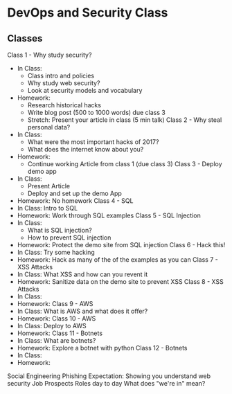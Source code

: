 # DevOps and Security Class



## Classes 

Class 1 - Why study security?
  - In Class: 
    - Class intro and policies
    - Why study web security?
    - Look at security models and vocabulary
  - Homework: 
    - Research historical hacks
    - Write blog post (500 to 1000 words) due class 3
    - Stretch: Present your article in class (5 min talk)
Class 2 - Why steal personal data? 
  - In Class: 
    - What were the most important hacks of 2017?
    - What does the internet know about you?
  - Homework: 
    - Continue working Article from class 1 (due class 3)
Class 3 - Deploy demo app
  - In Class:  
    - Present Article
    - Deploy and set up the demo App
  - Homework: No homework
Class 4 - SQL
  - In Class: Intro to SQL
  - Homework: Work through SQL examples 
Class 5 - SQL Injection 
  - In Class: 
    - What is SQL injection?
    - How to prevent SQL injection
  - Homework: Protect the demo site from SQL injection
Class 6 - Hack this!
  - In Class: Try some hacking
  - Homework: Hack as many of the of the examples as you can
Class 7 - XSS Attacks 
  - In Class: What XSS and how can you revent it
  - Homework: Sanitize data on the demo site to prevent XSS
Class 8 - XSS Attacks
  - In Class: 
  - Homework: 
Class 9 - AWS 
  - In Class: What is AWS and what does it offer?  
  - Homework: 
Class 10 - AWS
  - In Class: Deploy to AWS
  - Homework: 
Class 11 - Botnets
  - In Class: What are botnets?
  - Homework: Explore a botnet with python
Class 12 - Botnets 
  - In Class: 
  - Homework: 

Social Engineering 
Phishing 
Expectation: Showing you understand web security
Job Prospects Roles day to day
What does "we're in" mean?
